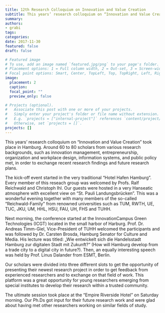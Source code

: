 ```yaml
---
title: 12th Research Colloquium on Innovation and Value Creation
subtitle: This years’ research colloquium on “Innovation and Value Creation” took place in Hamburg from November 30, to December 2, 2017.
summary: 
authors:
- grabi
tags:
categories:
date: 2017-11-30
featured: false
draft: false

# Featured image
# To use, add an image named `featured.jpg/png` to your page's folder.
# Placement options: 1 = Full column width, 2 = Out-set, 3 = Screen-width
# Focal point options: Smart, Center, TopLeft, Top, TopRight, Left, Right, BottomLeft, Bottom, BottomRight
image:
  placement: 2
  caption:
  focal_point: ""
  preview_only: false

# Projects (optional).
#   Associate this post with one or more of your projects.
#   Simply enter your project's folder or file name without extension.
#   E.g. `projects = ["internal-project"]` references `content/project/deep-learning/index.md`.
#   Otherwise, set `projects = []`.
projects: []
---
```


This years’ research colloquium on “Innovation and Value Creation” took place in Hamburg. Around 60 to 80 scholars from various research backgrounds, such as innovation management, entrepreneurship, organization and workplace design, information systems, and public policy met, in order to exchange recent research findings and future research plans. 

The kick-off event started in the very traditional “Hotel Hafen Hamburg”. Every member of this reseach group was welcomed by Profs. Ralf Reichwald and Christoph Ihl. Our guests were hosted in a very Hanseatic atmosphere with excellent view on “St. Pauli Landungsbrücken”. This was a wonderful evening together with many members of the so-called “Reichwald-Family” from renowned universities such as TUM, RWTH, UE, TUC, JKU, UM, HHL, HSU, FAU, UH, FHS and TUHH.

Next morning, the conference started at the InnovationCampus Green Technologies (ICGT) located in the small harbor of Harburg. Prof. Dr. Andreas Timm-Giel, Vice-President of TUHH welcomed the participants and was followed by Dr. Carsten Brosda, Hamburg Senator for Culture and Media. His lecture was titled: „Wie entwickelt sich die Handelsstadt Hamburg zur digitalen Stadt mit Zukunft?“ (How will Hamburg develop from a trade city to a digital city in future?). Then, an equally interesting speech was held by Prof. Linus Dalander from ESMT, Berlin.

Our scholars were divided into three different slots to get the opportunity of presenting their newest research project in order to get feedback from experienced researchers and to exchange on that field of work. This platform was a great opportunity for young researchers emerging from special institutes to develop their research within a trusted community. 

The ultimate session took place at the “Empire Riverside Hotel” on Saturday morning. Our Ph.Ds got input for their future research work and were glad about having met other researchers working on similar fields of study.
